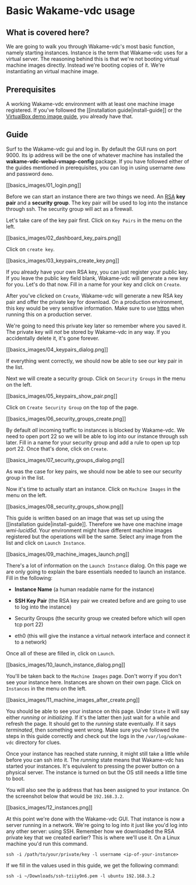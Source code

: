 # Basic Wakame-vdc usage

## What is covered here?

We are going to walk you through Wakame-vdc's most basic function, namely starting instances. Instance is the term that Wakame-vdc uses for a virtual server. The reasoning behind this is that we're not booting virtual machine images directly. Instead we're booting copies of it. We're instantiating an virtual machine image.

## Prerequisites

A working Wakame-vdc environment with at least one machine image registered. If you've followed the [[installation guide|install-guide]] or the [VirtualBox demo image guide](http://wakameusersgroup.org/demo_image.html), you already have that.

## Guide

Surf to the Wakame-vdc gui and log in. By default the GUI runs on port 9000. Its ip address will be the one of whatever machine has installed the **wakame-vdc-webui-vmapp-config** package. If you have followed either of the guides mentioned in prerequisites, you can log in using username `demo` and password `demo`.

[[basics_images/01_login.png]]

Before we can start an instance there are two things we need. An [RSA](http://en.wikipedia.org/wiki/RSA_(cryptosystem)) **key pair** and a **security group**. The key pair will be used to log into the instance through ssh. The security group will act as a firewall.

Let's take care of the key pair first. Click on `Key Pairs` in the menu on the left.

[[basics_images/02_dashboard_key_pairs.png]]

Click on `create key`.

[[basics_images/03_keypairs_create_key.png]]

If you already have your own RSA key, you can just register your public key. If you leave the public key field blank, Wakame-vdc will generate a new key for you. Let's do that now. Fill in a name for your key and click on `Create`.

After you've clicked on `Create`, Wakame-vdc will generate a new RSA key pair and offer the private key for download. On a production environment, this key would be very sensitive information. Make sure to use [https](http://en.wikipedia.org/wiki/HTTP_Secure) when running this on a production server.

We're going to need this private key later so remember where you saved it. The private key will *not* be stored by Wakame-vdc in any way. If you accidentally delete it, it's gone forever.

[[basics_images/04_keypairs_dialog.png]]

If everything went correctly, we should now be able to see our key pair in the list.

Next we will create a security group. Click on `Security Groups` in the menu on the left.

[[basics_images/05_keypairs_show_pair.png]]

Click on `Create Security Group` on the top of the page.

[[basics_images/06_security_groups_create.png]]

By default *all* incoming traffic to instances is blocked by Wakame-vdc. We need to open port 22 so we will be able to log into our instance through ssh later. Fill in a name for your security group and add a rule to open up tcp port 22. Once that's done, click on `Create`.

[[basics_images/07_security_groups_dialog.png]]

As was the case for key pairs, we should now be able to see our security group in the list.

Now it's time to actually start an instance. Click on `Machine Images` in the menu on the left.

[[basics_images/08_security_groups_show.png]]

This guide is written based on an image that was set up using the [[installation guide|install-guide]]. Therefore we have one machine image *wmi-lucid5d*. Your environment might have different machine images registered but the operations will be the same. Select any image from the list and click on `Launch Instance`.

[[basics_images/09_machine_images_launch.png]]

There's a lot of information on the `Launch Instance` dialog. On this page we are only going to explain the bare essentials needed to launch an instance. Fill in the following:

* **Instance Name** (a human readable name for the instance)

* **SSH Key Pair** (the RSA key pair we created before and are going to use to log into the instance)

* Security Groups (the security group we created before which will open tcp port 22)

* eth0 (this will give the instance a virtual network interface and connect it to a network)

Once all of these are filled in, click on `Launch`.

[[basics_images/10_launch_instance_dialog.png]]

You'll be taken back to the `Machine Images` page. Don't worry if you don't see your instance here. Instances are shown on their own page. Click on `Instances` in the menu on the left.

[[basics_images/11_machine_images_after_create.png]]

You should be able to see your instance on this page. Under `State` it will say either *running* or *initializing*. If it's the latter then just wait for a while and refresh the page. It should get to the *running* state eventually. If it says *terminated*, then something went wrong. Make sure you've followed the steps in this guide correctly and check out the logs in the `/var/log/wakame-vdc` directory for clues.

Once your instance has reached state *running*, it might still take a little while before you can ssh into it. The *running* state means that Wakame-vdc has started your instances. It's equivalent to pressing the power button on a physical server. The instance is turned on but the OS still needs a little time to boot.

You will also see the ip address that has been assigned to your instance. On the screenshot below that would be `192.168.3.2`.

[[basics_images/12_instances.png]]

At this point we're done with the Wakame-vdc GUI. That instance is now a server running in a network. We're going to log into it just like you'd log into any other server: using SSH. Remember how we downloaded the RSA private key that we created earlier? This is where we'll use it. On a Linux machine you'd run this command.

    ssh -i /path/to/your/private/key -l username <ip-of-your-instance>

If we fill in the values used in this guide, we get the following command:

    ssh -i ~/Downloads/ssh-tziiy9n6.pem -l ubuntu 192.168.3.2
